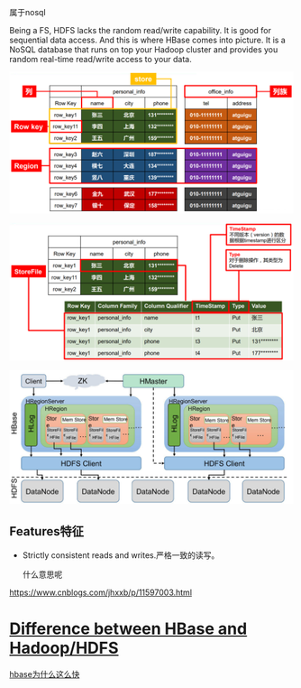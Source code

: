 属于nosql



 Being a FS, HDFS lacks the random read/write capability. It is good for sequential data access. And this is where HBase comes into picture. It is a NoSQL database that runs on top your Hadoop cluster and provides you random real-time read/write access to your data.



![img](../../数据库/img/1595409-20190927114859354-1221544679.png)







![img](../img/1595409-20190927114954012-2005638558.png)





![img](../img/v2-f9029a2beaf2b07d9ae949013ddca351_1440w.jpg)



## Features特征

- Strictly consistent reads and writes.严格一致的读写。

  什么意思呢

https://www.cnblogs.com/jhxxb/p/11597003.html





# [Difference between HBase and Hadoop/HDFS](https://stackoverflow.com/questions/16929832/difference-between-hbase-and-hadoop-hdfs)



[hbase为什么这么快](https://www.modb.pro/db/46150)










